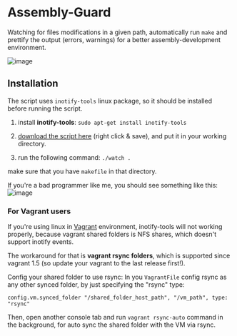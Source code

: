 # Assembly-Guard

Watching for files modifications in a given path, automatically run `make` and prettify the output (errors, warnings) for a better assembly-development environment.

![image](https://dl.dropboxusercontent.com/u/4041100/github/conmake.jpg)

## Installation
The script uses ``inotify-tools`` linux package, so it should be installed before running the script.

1. install **inotify-tools**:
```sudo apt-get install inotify-tools```

2. [download the script here](https://raw.githubusercontent.com/lidanh/AssemblyGuard/master/watch) (right click & save), and put it in your working directory.
3. run the following command: ``./watch .``

make sure that you have ``makefile`` in that directory.

If you're a bad programmer like me, you should see something like this:
![image](https://dl.dropboxusercontent.com/u/4041100/github/assemblyguard_output.jpg)


### For Vagrant users

If you're using linux in [Vagrant](http://www.vagrantup.com) environment, inotify-tools will not working properly, because vagrant shared folders is NFS shares, which doesn't support inotify events.

The workaround for that is **vagrant rsync folders**, which is supported since vagrant 1.5 (so update your vagrant to the last release first!).

Config your shared folder to use rsync: In you ``VagrantFile`` config rsync as any other synced folder, by just specifying the "rsync" type:

`config.vm.synced_folder "/shared_folder_host_path", "/vm_path", type: "rsync"`

Then, open another console tab and run ``vagrant rsync-auto`` command in the background, for auto sync the shared folder with the VM via rsync.
